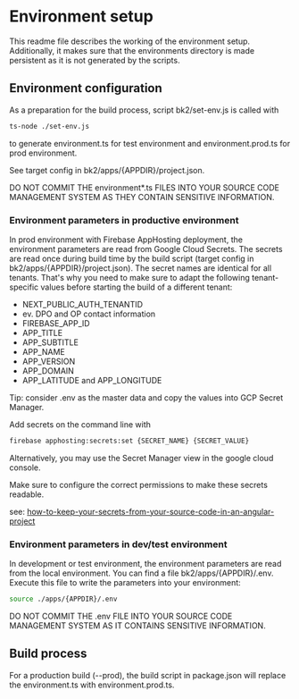 # Environment setup

This readme file describes the working of the environment setup. 
Additionally, it makes sure that the environments directory is made persistent as it is not generated by the scripts.

## Environment configuration

As a preparation for the build process, script bk2/set-env.js is called with 

```sh
ts-node ./set-env.js
```

to generate environment.ts for test environment and environment.prod.ts for prod environment.

See target config in bk2/apps/{APPDIR}/project.json.

DO NOT COMMIT THE environment*.ts FILES INTO YOUR SOURCE CODE MANAGEMENT SYSTEM AS THEY CONTAIN SENSITIVE INFORMATION.


### Environment parameters in productive environment

In prod environment with Firebase AppHosting deployment, the environment parameters are read from Google Cloud Secrets.
The secrets are read once during build time by the build script (target config in bk2/apps/{APPDIR}/project.json).
The secret names are identical for all tenants. That's why you need to make sure to adapt the following tenant-specific values before starting the build of a different tenant:

- NEXT_PUBLIC_AUTH_TENANTID
- ev. DPO and OP contact information
- FIREBASE_APP_ID
- APP_TITLE
- APP_SUBTITLE
- APP_NAME
- APP_VERSION
- APP_DOMAIN
- APP_LATITUDE and APP_LONGITUDE

Tip: consider .env as the master data and copy the values into GCP Secret Manager.

Add secrets on the command line with 

```sh
firebase apphosting:secrets:set {SECRET_NAME} {SECRET_VALUE}
```

Alternatively, you may use the Secret Manager view in the google cloud console.

Make sure to configure the correct permissions to make these secrets readable.

see: [how-to-keep-your-secrets-from-your-source-code-in-an-angular-project](https://pazel.dev/how-to-keep-your-secrets-from-your-source-code-in-an-angular-project)


### Environment parameters in dev/test environment

In development or test environment, the environment parameters are read from the local environment.
You can find a file bk2/apps/{APPDIR}/.env. Execute this file to write the parameters into your environment:

```sh
source ./apps/{APPDIR}/.env
```

DO NOT COMMIT THE .env FILE INTO YOUR SOURCE CODE MANAGEMENT SYSTEM AS IT CONTAINS SENSITIVE INFORMATION.

## Build process

For a production build (--prod), the build script in package.json will replace the environment.ts with environment.prod.ts.

